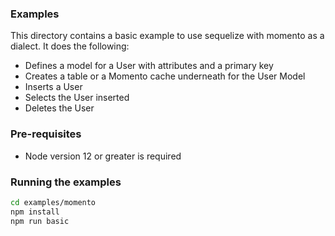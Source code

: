 ### Examples

This directory contains a basic example to use sequelize with momento as a dialect. It does the following:

- Defines a model for a User with attributes and a primary key
- Creates a table or a Momento cache underneath for the User Model
- Inserts a User
- Selects the User inserted
- Deletes the User

### Pre-requisites

- Node version 12 or greater is required

### Running the examples

```bash
cd examples/momento
npm install
npm run basic
```
